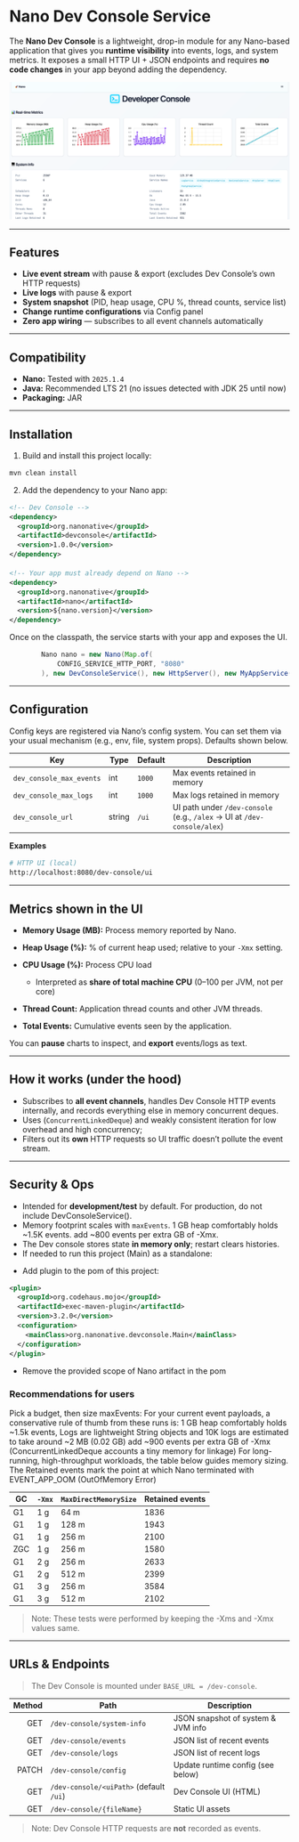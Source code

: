 # Nano Dev Console Service

The **Nano Dev Console** is a lightweight, drop-in module for any Nano-based application that gives you **runtime visibility** into events, logs, and system metrics. It exposes a small HTTP UI + JSON endpoints and requires **no code changes** in your app beyond adding the dependency.

![Dev Console screenshot](img.png)

---

## Features

- **Live event stream** with pause & export (excludes Dev Console’s own HTTP requests)
- **Live logs** with pause & export
- **System snapshot** (PID, heap usage, CPU %, thread counts, service list)
- **Change runtime configurations** via Config panel
- **Zero app wiring** — subscribes to all event channels automatically

---

## Compatibility

- **Nano:** Tested with `2025.1.4`  
- **Java:** Recommended LTS 21 (no issues detected with JDK 25 until now)  
- **Packaging:** JAR

---

## Installation

1) Build and install this project locally:

```bash
mvn clean install
```

2) Add the dependency to your Nano app:

```xml
<!-- Dev Console -->
<dependency>
  <groupId>org.nanonative</groupId>
  <artifactId>devconsole</artifactId>
  <version>1.0.0</version>
</dependency>

<!-- Your app must already depend on Nano -->
<dependency>
  <groupId>org.nanonative</groupId>
  <artifactId>nano</artifactId>
  <version>${nano.version}</version>
</dependency>
```

Once on the classpath, the service starts with your app and exposes the UI.
```java
        Nano nano = new Nano(Map.of(
            CONFIG_SERVICE_HTTP_PORT, "8080"
        ), new DevConsoleService(), new HttpServer(), new MyAppService(), new OtherAppService());

```
---

## Configuration

Config keys are registered via Nano’s config system. You can set them via your usual mechanism (e.g., env, file, system props). Defaults shown below.

| Key                      | Type   | Default  | Description                                                                  |
|--------------------------|--------|--------- |------------------------------------------------------------------------------|
| `dev_console_max_events` | int    | `1000`   | Max events retained in memory                                                |
| `dev_console_max_logs`   | int    | `1000`   | Max logs retained in memory                                                  |
| `dev_console_url`        | string | `/ui`    | UI path under `/dev-console` (e.g., `/alex` → UI at `/dev-console/alex`)     |

**Examples**

```bash
# HTTP UI (local)
http://localhost:8080/dev-console/ui
```

---

## Metrics shown in the UI

- **Memory Usage (MB):** Process memory reported by Nano.
- **Heap Usage (%):** % of current heap used; relative to your `-Xmx` setting.
- **CPU Usage (%):** Process CPU load
  - Interpreted as **share of total machine CPU** (0–100 per JVM, not per core)

- **Thread Count:** Application thread counts and other JVM threads.
- **Total Events:** Cumulative events seen by the application.

You can **pause** charts to inspect, and **export** events/logs as text.

---


## How it works (under the hood)

- Subscribes to **all event channels**, handles Dev Console HTTP events internally, and records everything else in memory concurrent deques.
- Uses (`ConcurrentLinkedDeque`) and weakly consistent iteration for low overhead and high concurrency;
- Filters out its **own** HTTP requests so UI traffic doesn’t pollute the event stream.

---

## Security & Ops

- Intended for **development/test** by default. For production, do not include DevConsoleService().
- Memory footprint scales with `maxEvents`. 1 GB heap comfortably holds ~1.5K events. add ~800 events per extra GB of -Xmx.
- The Dev console stores state **in memory only**; restart clears histories.
- If needed to run this project (Main) as a standalone:
* Add plugin to the pom of this project:
```xml
<plugin>
  <groupId>org.codehaus.mojo</groupId>
  <artifactId>exec-maven-plugin</artifactId>
  <version>3.2.0</version>
  <configuration>
    <mainClass>org.nanonative.devconsole.Main</mainClass>
  </configuration>
</plugin>
```
* Remove the provided scope of Nano artifact in the pom


### Recommendations for users
  Pick a budget, then size maxEvents:
  For your current event payloads, a conservative rule of thumb from these runs is:
  1 GB heap comfortably holds ~1.5k events, Logs are lightweight String objects and 10K logs are estimated to take around ~2 MB (0.02 GB)
  add ~900 events per extra GB of -Xmx (ConcurrentLinkedDeque accounts a tiny memory for linkage)
  For long-running, high-throughput workloads, the table below guides memory sizing. The Retained events mark the point at which Nano terminated with EVENT_APP_OOM (OutOfMemory Error)

  | GC  | `-Xmx` | `MaxDirectMemorySize` | Retained events |
  | --- | ------ | --------------------- | --------------- |
  | G1  | 1 g    | 64 m                  | 1836            |
  | G1  | 1 g    | 128 m                 | 1943            |
  | G1  | 1 g    | 256 m                 | 2100            |
  | ZGC | 1 g    | 256 m                 | 1580            |
  | G1  | 2 g    | 256 m                 | 2633            |
  | G1  | 2 g    | 512 m                 | 2399            |
  | G1  | 3 g    | 256 m                 | 3584            |
  | G1  | 3 g    | 512 m                 | 2102            |

> Note: These tests were performed by keeping the -Xms and -Xmx values same.

---

## URLs & Endpoints

> The Dev Console is mounted under `BASE_URL = /dev-console`.

| Method | Path                                    | Description                              |
|-------:|-----------------------------------------|------------------------------------------|
|  GET   | `/dev-console/system-info`              | JSON snapshot of system & JVM info       |
|  GET   | `/dev-console/events`                   | JSON list of recent events               |
|  GET   | `/dev-console/logs`                     | JSON list of recent logs                 |
| PATCH  | `/dev-console/config`                   | Update runtime config (see below)        |
|  GET   | `/dev-console/<uiPath>` (default `/ui`) | Dev Console UI (HTML)                    |
|  GET   | `/dev-console/{fileName}`               | Static UI assets                         |

> Note: Dev Console HTTP requests are **not** recorded as events.

